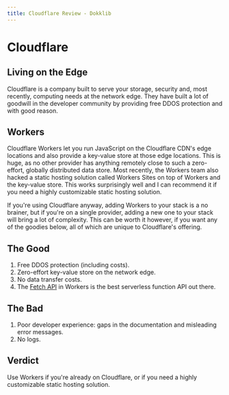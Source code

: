```yaml
---
title: Cloudflare Review - Dokklib
---
```

# Cloudflare

## Living on the Edge

Cloudflare is a company built to serve your storage, security and, most recently, computing needs at the network edge. They have built a lot of goodwill in the developer community by providing free DDOS protection and with good reason.

## Workers

Cloudflare Workers let you run JavaScript on the Cloudflare CDN's edge locations and also provide a key-value store at those edge locations. This is huge, as no other provider has anything remotely close to such a zero-effort, globally distributed data store. Most recently, the Workers team also hacked a static hosting solution called Workers Sites on top of Workers and the key-value store. This works surprisingly well and I can recommend it if you need a highly customizable static hosting solution.

If you're using Cloudflare anyway, adding Workers to your stack is a no brainer, but if you're on a single provider, adding a new one to your stack will bring a lot of complexity. This can be worth it however, if you want any of the goodies below, all of which are unique to Cloudflare's offering.

## The Good

1. Free DDOS protection (including costs).
2. Zero-effort key-value store on the network edge.
3. No data transfer costs.
4. The [Fetch API](https://developer.mozilla.org/en-US/docs/Web/API/Fetch_API) in Workers is the best serverless function API out there.

## The Bad

1. Poor developer experience: gaps in the documentation and misleading error messages.
2. No logs.

## Verdict

Use Workers if you're already on Cloudflare, or if you need a highly customizable static hosting solution.